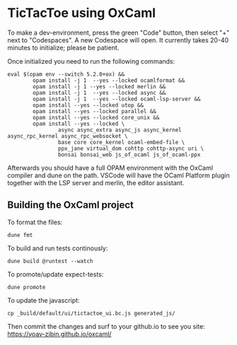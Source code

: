 # TicTacToe using OxCaml

To make a dev-environment, press the green "Code" button, then select "+" next to "Codespaces".  A new Codespace will open.  It currently takes 20-40 minutes to initialize; please be patient.

Once initialized you need to run the following commands:
```shell
eval $(opam env --switch 5.2.0+ox) && 
        opam install -j 1  --yes --locked ocamlformat && 
        opam install -j 1 --yes --locked merlin && 
        opam install -j 1  --yes --locked async && 
        opam install -j 1  --yes --locked ocaml-lsp-server && 
        opam install --yes --locked utop && 
        opam install --yes --locked parallel && 
        opam install --yes --locked core_unix && 
        opam install --yes --locked \
                async async_extra async_js async_kernel async_rpc_kernel async_rpc_websocket \
                base core core_kernel ocaml-embed-file \
                ppx_jane virtual_dom cohttp cohttp-async uri \
                bonsai bonsai_web js_of_ocaml js_of_ocaml-ppx
```

Afterwards you should have a full OPAM environment with the OxCaml compiler and dune on the path.  VSCode will have the OCaml Platform plugin together with the LSP server and merlin, the editor assistant.

## Building the OxCaml project
To format the files:
```shell
dune fmt
```

To build and run tests continously:
```shell
dune build @runtest --watch
```

To promote/update expect-tests:
```shell
dune promote
```

To update the javascript:
```shell
cp _build/default/ui/tictactoe_ui.bc.js generated_js/
```
Then commit the changes and surf to your github.io to see you site:
https://yoav-zibin.github.io/oxcaml/


